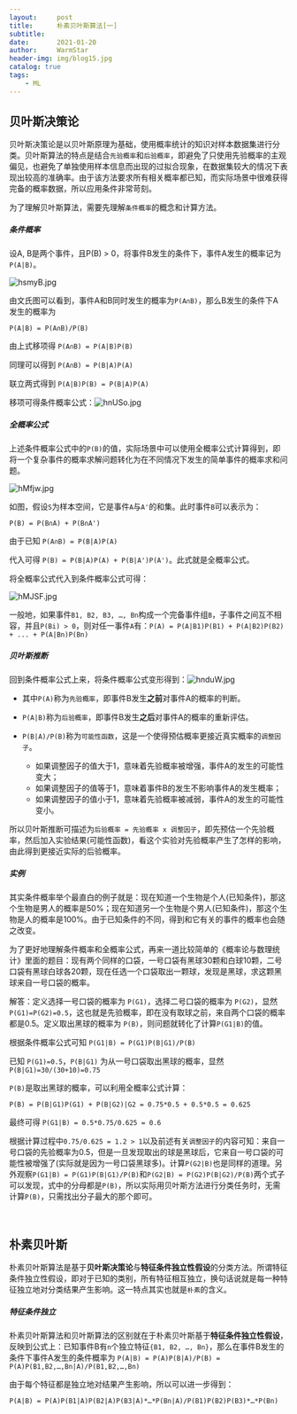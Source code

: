 ```yaml
---
layout:     post   				    
title:      朴素贝叶斯算法[一] 				
subtitle:   
date:       2021-01-20 				
author:     WarmStar 						
header-img: img/blog15.jpg 	
catalog: true 				
tags:							
    - ML
---
```


## 贝叶斯决策论

贝叶斯决策论是以贝叶斯原理为基础，使用概率统计的知识对样本数据集进行分类。贝叶斯算法的特点是结合`先验概率`和`后验概率`，即避免了只使用先验概率的主观偏见，也避免了单独使用样本信息而出现的过拟合现象，在数据集较大的情况下表现出较高的准确率。由于该方法要求所有相关概率都已知，而实际场景中很难获得完备的概率数据，所以应用条件非常苛刻。

为了理解贝叶斯算法，需要先理解`条件概率`的概念和计算方法。

##### 条件概率

设A, B是两个事件，且P(B) > 0，将事件B发生的条件下，事件A发生的概率记为`P(A|B)`。

![hsmyB.jpg](https://s.im5i.com/2021/01/22/hsmyB.jpg)



由文氏图可以看到，事件A和B同时发生的概率为`P(A∩B)`，那么B发生的条件下A 发生的概率为

`P(A|B) = P(A∩B)/P(B)`

由上式移项得  `P(A∩B) = P(A|B)P(B)`

同理可以得到  `P(A∩B) = P(B|A)P(A)`

联立两式得到   `P(A|B)P(B) = P(B|A)P(A)`

移项可得条件概率公式：![hnUSo.jpg](https://s.im5i.com/2021/01/22/hnUSo.jpg)



##### 全概率公式

上述条件概率公式中的`P(B)`的值，实际场景中可以使用全概率公式计算得到，即将一个复杂事件的概率求解问题转化为在不同情况下发生的简单事件的概率求和问题。

![hMfjw.jpg](https://s.im5i.com/2021/01/22/hMfjw.jpg)

如图，假设`S`为样本空间，它是事件`A`与`A'`的和集。此时事件`B`可以表示为：

`P(B) = P(B∩A) + P(B∩A')`

由于已知  `P(A∩B) = P(B|A)P(A)`

代入可得  `P(B) = P(B|A)P(A) + P(B|A')P(A')`。此式就是全概率公式。

将全概率公式代入到条件概率公式可得：

![hMJSF.jpg](https://s.im5i.com/2021/01/22/hMJSF.jpg)

一般地，如果事件`B1, B2, B3, …, Bn`构成一个完备事件组`B`，子事件之间互不相容，并且`P(Bi) > 0`，则对任一事件`A`有：`P(A) = P(A|B1)P(B1) + P(A|B2)P(B2) + ... + P(A|Bn)P(Bn)`



##### 贝叶斯推断

回到条件概率公式上来，将条件概率公式变形得到：![hnduW.jpg](https://s.im5i.com/2021/01/22/hnduW.jpg)

+ 其中`P(A)`称为`先验概率`，即事件B发生**之前**对事件A的概率的判断。

+ `P(A|B)`称为`后验概率`，即事件B发生**之后**对事件A的概率的重新评估。

+ `P(B|A)/P(B)`称为`可能性函数`，这是一个使得预估概率更接近真实概率的`调整因子`。
  + 如果调整因子的值大于1，意味着先验概率被增强，事件A的发生的可能性变大；
  + 如果调整因子的值等于1，意味着事件B的发生不影响事件A的发生概率；
  + 如果调整因子的值小于1，意味着先验概率被减弱，事件A的发生的可能性变小。

所以贝叶斯推断可描述为`后验概率 = 先验概率 x 调整因子`，即先预估一个先验概率，然后加入实验结果(可能性函数)，看这个实验对先验概率产生了怎样的影响，由此得到更接近实际的后验概率。



##### 实例

其实条件概率举个最直白的例子就是：现在知道一个生物是个人(已知条件)，那这个生物是男人的概率是50%；现在知道另一个生物是个男人(已知条件)，那这个生物是人的概率是100%。由于已知条件的不同，得到和它有关的事件的概率也会随之改变。

为了更好地理解条件概率和全概率公式，再来一道比较简单的《概率论与数理统计》里面的题目：现有两个同样的口袋，一号口袋有黑球30颗和白球10颗，二号口袋有黑球白球各20颗，现在任选一个口袋取出一颗球，发现是黑球，求这颗黑球来自一号口袋的概率。

解答：定义选择一号口袋的概率为 `P(G1)`，选择二号口袋的概率为 `P(G2)`，显然 `P(G1)=P(G2)=0.5`，这也就是先验概率，即在没有取球之前，来自两个口袋的概率都是0.5。定义取出黑球的概率为 `P(B)`，则问题就转化了计算`P(G1|B)`的值。

根据条件概率公式可知 `P(G1|B) = P(G1)P(B|G1)/P(B)`

已知 `P(G1)=0.5`，`P(B|G1)` 为从一号口袋取出黑球的概率，显然`P(B|G1)=30/(30+10)=0.75`

`P(B)`是取出黑球的概率，可以利用全概率公式计算：

 `P(B) = P(B|G1)P(G1) + P(B|G2)|G2 = 0.75*0.5 + 0.5*0.5 = 0.625`

最终可得 `P(G1|B) = 0.5*0.75/0.625 = 0.6`

根据计算过程中`0.75/0.625 = 1.2 > 1`以及前述有关`调整因子`的内容可知：来自一号口袋的先验概率为0.5，但是一旦发现取出的球是黑球后，它来自一号口袋的可能性被增强了(实际就是因为一号口袋黑球多)。计算`P(G2|B)`也是同样的道理。另外观察`P(G1|B) = P(G1)P(B|G1)/P(B)`和`P(G2|B) = P(G2)P(B|G2)/P(B)`两个式子可以发现，式中的分母都是`P(B)`，所以实际用贝叶斯方法进行分类任务时，无需计算`P(B)`，只需找出分子最大的那个即可。

<br/>

## 朴素贝叶斯

朴素贝叶斯算法是基于**贝叶斯决策论**与**特征条件独立性假设**的分类方法。所谓特征条件独立性假设，即对于已知的类别，所有特征相互独立，换句话说就是每一种特征独立地对分类结果产生影响。这一特点其实也就是`朴素`的含义。

##### 特征条件独立

朴素贝叶斯算法和贝叶斯算法的区别就在于朴素贝叶斯基于**特征条件独立性假设**，反映到公式上：已知事件B有`n`个独立特征`{B1, B2, …, Bn}`，那么在事件B发生的条件下事件A发生的条件概率为  `P(A|B) = P(A)P(B|A)/P(B) = P(A)P(B1,B2,…,Bn|A)/P(B1,B2,…,Bn)`

由于每个特征都是独立地对结果产生影响，所以可以进一步得到：

 `P(A|B) = P(A)P(B1|A)P(B2|A)P(B3|A)*…*P(Bn|A)/P(B1)P(B2)P(B3)*…*P(Bn)`

